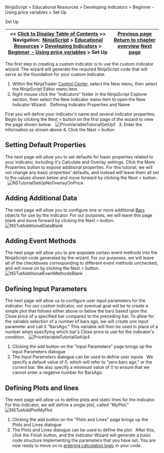 ﻿
NinjaScript > Educational Resources > Developing Indicators > Beginner - Using price variables > Set Up

Set Up

| << [Click to Display Table of Contents](set_up4.md) >> **Navigation:**     [NinjaScript](ninjascript.md) > [Educational Resources](educational_resources.md) > [Developing Indicators](developing_indicators.md) > [Beginner - Using price variables](beginner_-_using_price_variabl.md) > Set Up | [Previous page](beginner_-_using_price_variabl.md) [Return to chapter overview](beginner_-_using_price_variabl.md) [Next page](entering_calculation_logic.md) |
| --- | --- |
The first step in creating a custom indicator is to use the custom indicator wizard. The wizard will generate the required NinjaScript code that will serve as the foundation for your custom indicator.
 
1. Within the NinjaTrader [Control Center](control_center.md), select the New menu, then select the NinjaScript Editor menu item.
2. Right mouse click the "Indicators" folder in the NinjaScript Explorer section, then select the New Indicator menu item to open the New Indicator Wizard.
 
Defining Indicator Properties and Name  

First you will define your indicator's name and several indicator properties. Begin by clicking the Next > button on the first page of the wizard to view the page shown below.
 
![PriceVariableTutorialSetUp1](pricevariabletutorialsetup1.png)
 
3. Enter the information as shown above
4. Click the Next > button
 
## Setting Default Properties
The next page will allow you to set defaults for basic properties related to your indicator, including it's Calculate and Overlay settings. Click the More Properties button to expose additional properties. For this tutorial, we will not change any basic properties' defaults, and instead will leave them all set to the values shown below and move forward by clicking the Next > button.:
 
![NSTutorialSetUpNoOverlayOnPrice](nstutorialsetupnooverlayonprice.png)

## Adding Additional Data
The next page will allow you to configure one or more additional [Bars](bars.md) objects for use by the indicator. For our purposes, we will leave this page blank and move forward by clicking the Next > button.
 
![NSTutAdditionalDataBlank](nstutadditionaldatablank.png)

## Adding Event Methods
The next page will allow you to pre-populate certain event methods into the NinjaScript code generated by the wizard. For our purposes, we will leave all of the checkboxes corresponding to different event methods unchecked, and will move on by clicking the Next > button.
 
![NSTutAdditionalEventMethodsBlank](nstutadditionaleventmethodsblank.png)
 
## Defining Input Parameters
The next page will allow us to configure user input parameters for the indicator. For our custom indicator, our eventual goal will be to create a simple plot that follows either above or below the bars based upon the Close price of a specified bar compared to the preceding bar. To allow for the variable selection of a number of bars ago, we will create one input parameter and call it "BarsAgo." This variable will then be used in place of a number when specifying which bar's Close price to use for the indicator's condition.
 
![PriceVariableTutorialSetUp4](pricevariabletutorialsetup4.png)
 
1. Clicking the add button on the "Input Parameters" page brings up the Input Parameters dialogue
2. The Input Parameters dialogue can be used to define user inputs
 
We specify a default value of 0, which will refer to "zero bars ago," or the current bar. We also specify a minimum value of 0 to ensure that we cannot enter a negative number for BarsAgo.
 
## Defining Plots and lines
The next page will allow us to define plots and static lines for the indicator. For this indicator, we will define a single plot, called "MyPlot."
 
![NSTutAddPlotMyPlot](nstutaddplotmyplot.png)
 
1. Clicking the add button on the "Plots and Lines" page brings up the Plots and Lines dialogue
2. The Plots and Lines dialogue can be used to define the plot
 
After this, click the Finish button, and the Indicator Wizard will generate a basic code structure implementing the parameters that you have set. You are now ready to move on to [entering calculation logic](entering_calculation_logic.md) in your code.
